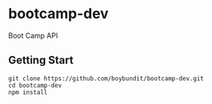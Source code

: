 # bootcamp-dev

Boot Camp API

## Getting Start

  ```
git clone https://github.com/boybundit/bootcamp-dev.git
cd bootcamp-dev
npm install
  ```
